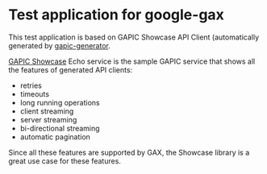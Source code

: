 # Test application for google-gax

This test application is based on GAPIC Showcase API Client (automatically
generated by [gapic-generator](https://github.com/googleapis/gapic-generator).

[GAPIC Showcase](https://github.com/googleapis/gapic-showcase) Echo service is
the sample GAPIC service that shows all the features of generated API clients:

- retries
- timeouts
- long running operations
- client streaming
- server streaming
- bi-directional streaming
- automatic pagination

Since all these features are supported by GAX, the Showcase library is a great
use case for these features.
